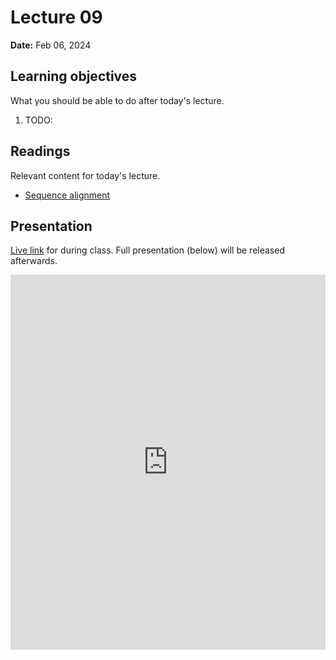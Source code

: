 # Lecture 09

**Date:** Feb 06, 2024

## Learning objectives

What you should be able to do after today's lecture.

1.  TODO:

## Readings

Relevant content for today's lecture.

-   [Sequence alignment](/modules/genomics/sequence-alignment)

## Presentation

[Live link]() for during class.
Full presentation (below) will be released afterwards.

<iframe src="https://slides.com/aalexmmaldonado/biosc1540-2024s-l09/embed?byline=hidden&share=hidden" width="100%" height="600" title="biosc1540-2024s-L09" scrolling="no" frameborder="0" webkitallowfullscreen mozallowfullscreen allowfullscreen></iframe>
